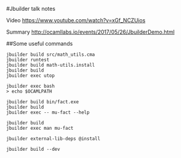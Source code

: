 #Jbuilder talk notes

Video https://www.youtube.com/watch?v=xGf_NCZUios

Summary http://ocamllabs.io/events/2017/05/26/JbuilderDemo.html

##Some useful commands

```
jbuilder build src/math_utils.cma
jbuilder runtest
jbuilder build math-utils.install
jbuilder build
jbuilder exec utop
```

```
jbuilder exec bash
> echo $OCAMLPATH
```

```
jbuilder build bin/fact.exe
jbuilder build
jbuilder exec -- mu-fact --help
```

```
jbuilder build
jbuilder exec man mu-fact
```

```
jbuilder external-lib-deps @install
```

```
jbuilder build --dev
```

